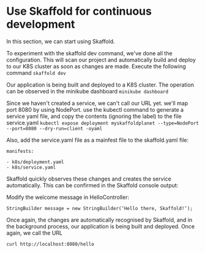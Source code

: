 # Use Skaffold for continuous development 

In this section, we can start using Skaffold.

To experiment with the skaffold dev command, we've done all the configuration. This will scan our project and automatically build and deploy to our K8S cluster as soon as changes are made. Execute the following command
`skaffold dev`

Our application is being built and deployed to a K8S cluster. The operation can be observed in the minikube dashboard
`minikube dashboard`

Since we haven't created a service, we can't call our URL yet. we'll map port 8080 by using NodePort. use the kubectl command to generate a service yaml file, and copy the contents (ignoring the label) to the file service.yaml
`kubectl expose deployment myskaffoldplanet --type=NodePort --port=8080 --dry-run=client -oyaml`

Also, add the service.yaml file as a mainfest file to the skaffold.yaml file:

```
manifests:

- k8s/deployment.yaml
- k8s/service.yaml
```

Skaffold quickly observes these changes and creates the service automatically. This can be confirmed in the Skaffold console output:

Modify the welcome message in HelloController:

```
StringBuilder message = new StringBuilder(‘Hello there, Skaffold!’);
```

Once again, the changes are automatically recognised by Skaffold, and in the background process, our application is being built and deployed. Once again, we call the URL

`curl http://localhost:8080/hello`
